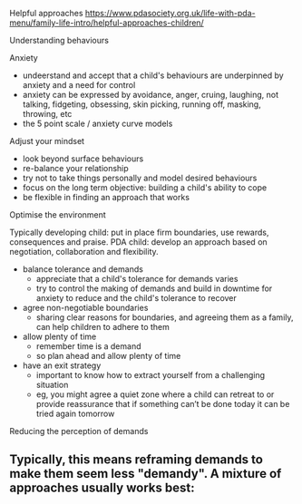 Helpful approaches
https://www.pdasociety.org.uk/life-with-pda-menu/family-life-intro/helpful-approaches-children/

Understanding behaviours

Anxiety
- undeerstand and accept that a child's behaviours are underpinned by anxiety and a need for control
- anxiety can be expressed by avoidance, anger, cruing, laughing, not talking, fidgeting, obsessing, skin picking, running off, masking, throwing, etc
- the 5 point scale / anxiety curve models

Adjust your mindset

- look beyond surface behaviours
- re-balance your relationship
-  try not to take things personally and model desired behaviours
-  focus on the long term objective: building a child's ability to cope
-  be flexible in finding an approach that works

Optimise the environment

Typically developing child: put in place firm boundaries, use rewards, consequences and praise.
PDA child: develop an approach based on negotiation, collaboration and flexibility.

- balance tolerance and demands
  - appreciate that a child's tolerance for demands varies
  - try to control the making of demands and build in downtime for anxiety to reduce and the child's tolerance to recover
- agree non-negotiable boundaries
  - sharing clear reasons for boundaries, and agreeing them as a family, can help children to adhere to them
- allow plenty of time
  - remember time is a demand
  - so plan ahead and allow plenty of time
- have an exit strategy
  - important to know how to extract yourself from a challenging situation
  - eg, you might agree a quiet zone where a child can retreat to or provide reassurance that if something can’t be done today it can be tried again tomorrow

Reducing the perception of demands

Typically, this means reframing demands to make them seem less "demandy". A mixture of approaches usually works best:
- 